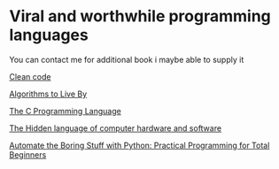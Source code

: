 <h1>Viral and worthwhile programming languages</h1>
You can contact me for additional book i maybe able to supply it

[Clean code](Books/CleanCode.pdf)


[Algorithms to Live By](Books/AlgoToLiveBy.pdf)


[The C Programming Language](Books/Cascii.pdf)


[The Hidden language of computer hardware and software](Books/TheHiddenLangComputerHardwareAndSoftware.pdf)

[Automate the Boring Stuff with Python: Practical Programming for Total Beginners](Books/ATBS.pdf)
